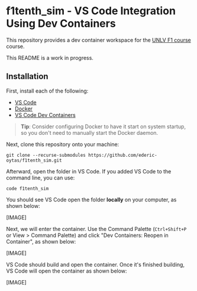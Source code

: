 
# f1tenth_sim - VS Code Integration Using Dev Containers

This repository provides a dev container workspace for the [UNLV F1 course](https://github.com/unlv-f1) course.

This README is a work in progress.

## Installation

First, install each of the following:

- [VS Code](https://code.visualstudio.com/)
- [Docker](https://www.docker.com/)
- [VS Code Dev Containers](https://marketplace.visualstudio.com/items?itemName=ms-vscode-remote.remote-containers)

> **Tip**: Consider configuring Docker to have it start on system startup, so you don't need to manually start the Docker daemon.

Next, clone this repository onto your machine:

```
git clone --recurse-submodules https://github.com/ederic-oytas/f1tenth_sim.git
```

Afterward, open the folder in VS Code. If you added VS Code to the command line, you can use:

```
code f1tenth_sim
```

You should see VS Code open the folder **locally** on your computer, as shown below:

[IMAGE]

Next, we will enter the container. Use the Command Palette (`Ctrl+Shift+P` or View > Command Palette) and click "Dev Containers: Reopen in Container", as shown below:

[IMAGE]

VS Code should build and open the container. Once it's finished building, VS Code will open the container as shown below:

[IMAGE]
